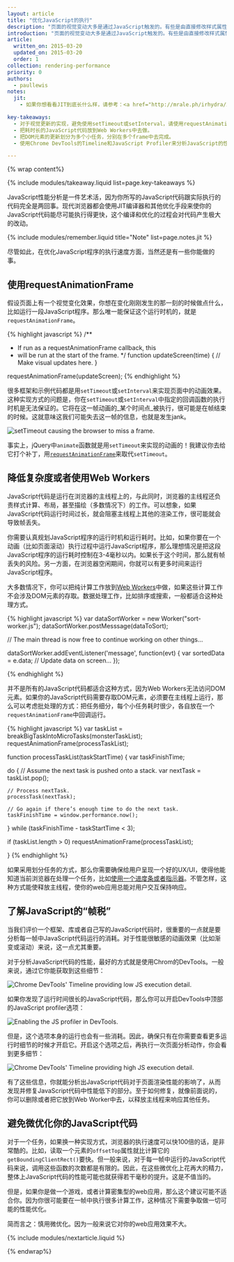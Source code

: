 ```yaml
---
layout: article
title: "优化JavaScript的执行"
description: "页面的视觉变动大多是通过JavaScript触发的。有些是由直接修改样式属性而产生的，有些则是由数据计算而产生的，比如搜索或排序。错误的执行时机和太长的时间消耗，是常见的导致JavaScript性能低下的原因。你需要尽力减少它们对JavaScript执行性能的影响。"
introduction: "页面的视觉变动大多是通过JavaScript触发的。有些是由直接修改样式属性而产生的，有些则是由数据计算而产生的，比如搜索或排序。错误的执行时机和太长的时间消耗，是常见的导致JavaScript性能低下的原因。你需要尽力减少它们对JavaScript执行性能的影响。"
article:
  written_on: 2015-03-20
  updated_on: 2015-03-20
  order: 1
collection: rendering-performance
priority: 0
authors:
  - paullewis
notes:
  jit:
    - 如果你想看看JIT到底长什么样，请参考：<a href="http://mrale.ph/irhydra/2/">IRHydra<sup>2</sup> by Vyacheslav Egorov</a>。这篇文章讲解了页面中的JavaScript代码在Chrome的V8引擎中被优化时的中间状态。

key-takeaways:
  - 对于视觉更新的实现，避免使用setTimeout或setInterval，请使用requestAnimationFrame。
  - 把耗时长的JavaScript代码放到Web Workers中去做。
  - 把DOM元素的更新划分为多个小任务，分别在多个frame中去完成。
  - 使用Chrome DevTools的Timeline和JavaScript Profiler来分析JavaScript的性能。

---
```

{% wrap content%}

{% include modules/takeaway.liquid list=page.key-takeaways %}

JavaScript性能分析是一件艺术活，因为你所写的JavaScript代码跟实际执行的代码完全是两回事。现代浏览器都会使用JIT编译器和其他优化手段来使你的JavaScript代码能尽可能执行得更快，这个编译和优化的过程会对代码产生极大的改动。

{% include modules/remember.liquid title="Note" list=page.notes.jit %}

尽管如此，在优化JavaScript程序的执行速度方面，当然还是有一些你能做的事。

## 使用requestAnimationFrame

假设页面上有一个视觉变化效果，你想在变化刚刚发生的那一刻的时候做点什么，比如运行一段JavaScript程序。那么唯一能保证这个运行时机的，就是`requestAnimationFrame`。

{% highlight javascript %}
/**
 * If run as a requestAnimationFrame callback, this
 * will be run at the start of the frame.
 */
function updateScreen(time) {
  // Make visual updates here.
}

requestAnimationFrame(updateScreen);
{% endhighlight %}

很多框架和示例代码都是用`setTimeout`或`setInterval`来实现页面中的动画效果。这种实现方式的问题是，你在`setTimeout`或`setInterval`中指定的回调函数的执行时机是无法保证的。它将在这一帧动画的_某个时间点_被执行，很可能是在帧结束的时候。这就意味这我们可能失去这一帧的信息，也就是发生jank。

<img src="images/optimize-javascript-execution/settimeout.jpg" class="g--centered" alt="setTimeout causing the browser to miss a frame.">

事实上，jQuery中`animate`函数就是用`setTimeout`来实现的动画的！我建议你去给它打个补丁，用[`requestAnimationFrame`](https://github.com/gnarf/jquery-requestAnimationFrame)来取代`setTimeout`。

## 降低复杂度或者使用Web Workers

JavaScript代码是运行在浏览器的主线程上的，与此同时，浏览器的主线程还负责样式计算、布局，甚至描绘（多数情况下）的工作。可以想象，如果JavaScript代码运行时间过长，就会阻塞主线程上其他的渲染工作，很可能就会导致帧丢失。

你需要认真规划JavaScript程序的运行时机和运行耗时。比如，如果你要在一个动画（比如页面滚动）执行过程中运行JavaScript程序，那么理想情况是把这段JavaScript程序的运行耗时控制在3-4毫秒以内。如果长于这个时间，那么就有帧丢失的风险。另一方面，在浏览器空闲期间，你就可以有更多时间来运行JavaScript程序。

大多数情况下，你可以把纯计算工作放到[Web Workers](https://developer.mozilla.org/en-US/docs/Web/API/Web_Workers_API/basic_usage)中做，如果这些计算工作不会涉及DOM元素的存取。数据处理工作，比如排序或搜索，一般都适合这种处理方式。

{% highlight javascript %}
var dataSortWorker = new Worker("sort-worker.js");
dataSortWorker.postMesssage(dataToSort);

// The main thread is now free to continue working on other things...

dataSortWorker.addEventListener('message', function(evt) {
   var sortedData = e.data;
   // Update data on screen...
});

{% endhighlight %}

并不是所有的JavaScript代码都适合这种方式，因为Web Workers无法访问DOM元素。如果你的JavaScript代码需要存取DOM元素，必须要在主线程上运行，那么可以考虑批处理的方式：把任务细分，每个小任务耗时很少，各自放在一个`requestAnimationFrame`中回调运行。

{% highlight javascript %}
var taskList = breakBigTaskIntoMicroTasks(monsterTaskList);
requestAnimationFrame(processTaskList);

function processTaskList(taskStartTime) {
  var taskFinishTime;

  do {
    // Assume the next task is pushed onto a stack.
    var nextTask = taskList.pop();

    // Process nextTask.
    processTask(nextTask);

    // Go again if there’s enough time to do the next task.
    taskFinishTime = window.performance.now();
  } while (taskFinishTime - taskStartTime < 3);

  if (taskList.length > 0)
    requestAnimationFrame(processTaskList);

}
{% endhighlight %}

如果采用划分任务的方式，那么你需要确保给用户呈现一个好的UX/UI，使得他能知道当前浏览器在处理一个任务，比如[使用一个进度条或者指示器](http://www.google.com/design/spec/components/progress-activity.html)。不管怎样，这种方式能使释放主线程，使你的web应用总能对用户交互保持响应。

## 了解JavaScript的“帧税”

当我们评价一个框架、库或者自己写的JavaScript代码时，很重要的一点就是要分析每一帧中JavaScript代码运行的消耗。对于性能很敏感的动画效果（比如渐变或滚动）来说，这一点尤其重要。

对于分析JavaScript代码的性能，最好的方式就是使用Chrom的DevTools。一般来说，通过它你能获取到这些细节：

<img src="images/optimize-javascript-execution/low-js-detail.jpg" class="g--centered" alt="Chrome DevTools' Timeline providing low JS execution detail.">

如果你发现了运行时间很长的JavaScript代码，那么你可以开启DevTools中顶部的JavaScript profiler选项：

<img src="images/optimize-javascript-execution/js-profiler-toggle.jpg" class="g--centered" alt="Enabling the JS profiler in DevTools.">

但是，这个选项本身的运行也会有一些消耗。因此，确保只有在你需要查看更多运行时细节的时候才开启它。开启这个选项之后，再执行一次页面分析动作，你会看到更多细节：

<img src="images/optimize-javascript-execution/high-js-detail.jpg" class="g--centered" alt="Chrome DevTools' Timeline providing high JS execution detail.">

有了这些信息，你就能分析出JavaScript代码对于页面渲染性能的影响了，从而发现并修复JavaScript代码中性能低下的部分。至于如何修复，就像前面说的，你可以删除或者把它放到Web Worker中去，以释放主线程来响应其他任务。

## 避免微优化你的JavaScript代码

对于一个任务，如果换一种实现方式，浏览器的执行速度可以快100倍的话，是非常酷的。比如，读取一个元素的`offsetTop`属性就比计算它的`getBoundingClientRect()`要快。但一般来说，对于每一帧中运行的JavaScript代码来说，调用这些函数的次数都是有限的。因此，在这些微优化上花再大的精力，整体上JavaScript代码的性能可能也就获得若干毫秒的提升。这是不值当的。

但是，如果你是做一个游戏，或者计算密集型的web应用，那么这个建议可能不适合你。因为你很可能要在一帧中执行很多计算工作，这种情况下需要争取做一切可能的性能优化。

简而言之：慎用微优化。因为一般来说它对你的web应用效果不大。

{% include modules/nextarticle.liquid %}

{% endwrap%}
